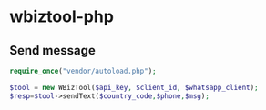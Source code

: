 # wbiztool-php

## Send message

```php
require_once("vendor/autoload.php");

$tool = new WBizTool($api_key, $client_id, $whatsapp_client);
$resp=$tool->sendText($country_code,$phone,$msg);
```

